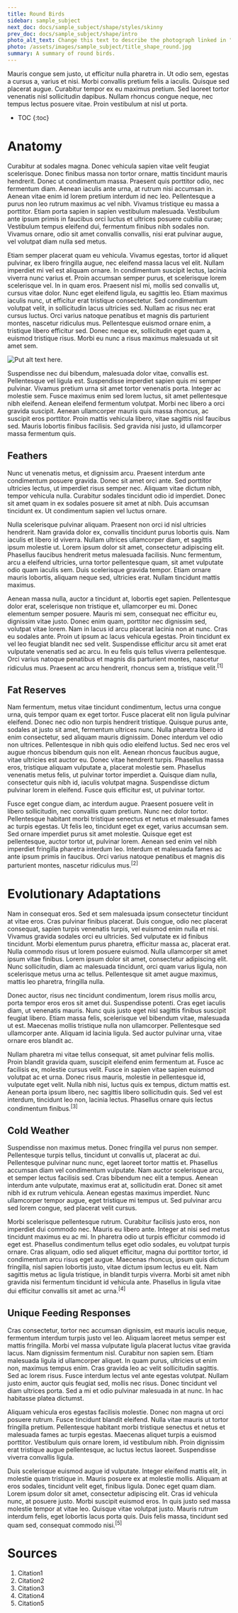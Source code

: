```yaml
---
title: Round Birds
sidebar: sample_subject
next_doc: docs/sample_subject/shape/styles/skinny
prev_doc: docs/sample_subject/shape/intro
photo_alt_text: Change this text to describe the photograph linked in "photo".
photo: /assets/images/sample_subject/title_shape_round.jpg
summary: A summary of round birds.
---
```


Mauris congue sem justo, ut efficitur nulla pharetra in. Ut odio sem, egestas a cursus a, varius et nisi. Morbi convallis pretium felis a iaculis. Quisque sed placerat augue. Curabitur tempor ex eu maximus pretium. Sed laoreet tortor venenatis nisl sollicitudin dapibus. Nullam rhoncus congue neque, nec tempus lectus posuere vitae. Proin vestibulum at nisl ut porta.

* TOC
{:toc}

# Anatomy

 Curabitur at sodales magna. Donec vehicula sapien vitae velit feugiat scelerisque. Donec finibus massa non tortor ornare, mattis tincidunt mauris hendrerit. Donec ut condimentum massa. Praesent quis porttitor odio, nec fermentum diam. Aenean iaculis ante urna, at rutrum nisi accumsan in. Aenean vitae enim id lorem pretium interdum id nec leo. Pellentesque a purus non leo rutrum maximus ac vel nibh. Vivamus tristique eu massa a porttitor. Etiam porta sapien in sapien vestibulum malesuada. Vestibulum ante ipsum primis in faucibus orci luctus et ultrices posuere cubilia curae; Vestibulum tempus eleifend dui, fermentum finibus nibh sodales non. Vivamus ornare, odio sit amet convallis convallis, nisi erat pulvinar augue, vel volutpat diam nulla sed metus.

Etiam semper placerat quam eu vehicula. Vivamus egestas, tortor id aliquet pulvinar, ex libero fringilla augue, nec eleifend massa lacus vel elit. Nullam imperdiet mi vel est aliquam ornare. In condimentum suscipit lectus, lacinia viverra nunc varius et. Proin accumsan semper purus, et scelerisque lorem scelerisque vel. In in quam eros. Praesent nisl mi, mollis sed convallis ut, cursus vitae dolor. Nunc eget eleifend ligula, eu sagittis leo. Etiam maximus iaculis nunc, ut efficitur erat tristique consectetur. Sed condimentum volutpat velit, in sollicitudin lacus ultricies sed. Nullam ac risus nec erat cursus luctus. Orci varius natoque penatibus et magnis dis parturient montes, nascetur ridiculus mus. Pellentesque euismod ornare enim, a tristique libero efficitur sed. Donec neque ex, sollicitudin eget quam a, euismod tristique risus. Morbi eu nunc a risus maximus malesuada ut sit amet sem.

![Put alt text here.](/template-information-site/assets/images/sample_subject/bird_round.jpg)

Suspendisse nec dui bibendum, malesuada dolor vitae, convallis est. Pellentesque vel ligula est. Suspendisse imperdiet sapien quis mi semper pulvinar. Vivamus pretium urna sit amet tortor venenatis porta. Integer ac molestie sem. Fusce maximus enim sed lorem luctus, sit amet pellentesque nibh eleifend. Aenean eleifend fermentum volutpat. Morbi nec libero a orci gravida suscipit. Aenean ullamcorper mauris quis massa rhoncus, ac suscipit eros porttitor. Proin mattis vehicula libero, vitae sagittis nisl faucibus sed. Mauris lobortis finibus facilisis. Sed gravida nisi justo, id ullamcorper massa fermentum quis. 

## Feathers

Nunc ut venenatis metus, et dignissim arcu. Praesent interdum ante condimentum posuere gravida. Donec sit amet orci ante. Sed porttitor ultricies lectus, ut imperdiet risus semper nec. Aliquam vitae dictum nibh, tempor vehicula nulla. Curabitur sodales tincidunt odio id imperdiet. Donec sit amet quam in ex sodales posuere sit amet at nibh. Duis accumsan tincidunt ex. Ut condimentum sapien vel luctus ornare.

Nulla scelerisque pulvinar aliquam. Praesent non orci id nisl ultricies hendrerit. Nam gravida dolor ex, convallis tincidunt purus lobortis quis. Nam iaculis et libero id viverra. Nullam ultrices ullamcorper diam, et sagittis ipsum molestie ut. Lorem ipsum dolor sit amet, consectetur adipiscing elit. Phasellus faucibus hendrerit metus malesuada facilisis. Nunc fermentum, arcu a eleifend ultricies, urna tortor pellentesque quam, sit amet vulputate odio quam iaculis sem. Duis scelerisque gravida tempor. Etiam ornare mauris lobortis, aliquam neque sed, ultricies erat. Nullam tincidunt mattis maximus.

Aenean massa nulla, auctor a tincidunt at, lobortis eget sapien. Pellentesque dolor erat, scelerisque non tristique et, ullamcorper eu mi. Donec elementum semper posuere. Mauris mi sem, consequat nec efficitur eu, dignissim vitae justo. Donec enim quam, porttitor nec dignissim sed, volutpat vitae lorem. Nam in lacus id arcu placerat lacinia non at nunc. Cras eu sodales ante. Proin ut ipsum ac lacus vehicula egestas. Proin tincidunt ex vel leo feugiat blandit nec sed velit. Suspendisse efficitur arcu sit amet erat vulputate venenatis sed ac arcu. In eu felis quis tellus viverra pellentesque. Orci varius natoque penatibus et magnis dis parturient montes, nascetur ridiculus mus. Praesent ac arcu hendrerit, rhoncus sem a, tristique velit.<sup>[1]</sup>

## Fat Reserves

Nam fermentum, metus vitae tincidunt condimentum, lectus urna congue urna, quis tempor quam ex eget tortor. Fusce placerat elit non ligula pulvinar eleifend. Donec nec odio non turpis hendrerit tristique. Quisque purus ante, sodales at justo sit amet, fermentum ultrices nunc. Nulla pharetra libero id enim consectetur, sed aliquam mauris dignissim. Donec interdum vel odio non ultrices. Pellentesque in nibh quis odio eleifend luctus. Sed nec eros vel augue rhoncus bibendum quis non elit. Aenean rhoncus faucibus augue, vitae ultricies est auctor eu. Donec vitae hendrerit turpis. Phasellus massa eros, tristique aliquam vulputate a, placerat molestie sem. Phasellus venenatis metus felis, ut pulvinar tortor imperdiet a. Quisque diam nulla, consectetur quis nibh id, iaculis volutpat magna. Suspendisse dictum pulvinar lorem in eleifend. Fusce quis efficitur est, ut pulvinar tortor.

Fusce eget congue diam, ac interdum augue. Praesent posuere velit in libero sollicitudin, nec convallis quam pretium. Nunc nec dolor tortor. Pellentesque habitant morbi tristique senectus et netus et malesuada fames ac turpis egestas. Ut felis leo, tincidunt eget ex eget, varius accumsan sem. Sed ornare imperdiet purus sit amet molestie. Quisque eget est pellentesque, auctor tortor ut, pulvinar lorem. Aenean sed enim vel nibh imperdiet fringilla pharetra interdum leo. Interdum et malesuada fames ac ante ipsum primis in faucibus. Orci varius natoque penatibus et magnis dis parturient montes, nascetur ridiculus mus.<sup>[2]</sup>

# Evolutionary Adaptations

Nam in consequat eros. Sed et sem malesuada ipsum consectetur tincidunt at vitae eros. Cras pulvinar finibus placerat. Duis congue, odio nec placerat consequat, sapien turpis venenatis turpis, vel euismod enim nulla et nisi. Vivamus gravida sodales orci eu ultricies. Sed vulputate ex id finibus tincidunt. Morbi elementum purus pharetra, efficitur massa ac, placerat erat. Nulla commodo risus ut lorem posuere euismod. Nulla ullamcorper sit amet ipsum vitae finibus. Lorem ipsum dolor sit amet, consectetur adipiscing elit. Nunc sollicitudin, diam ac malesuada tincidunt, orci quam varius ligula, non scelerisque metus urna ac tellus. Pellentesque sit amet augue maximus, mattis leo pharetra, fringilla nulla.

Donec auctor, risus nec tincidunt condimentum, lorem risus mollis arcu, porta tempor eros eros sit amet dui. Suspendisse potenti. Cras eget iaculis diam, ut venenatis mauris. Nunc quis justo eget nisl sagittis finibus suscipit feugiat libero. Etiam massa felis, scelerisque vel bibendum vitae, malesuada ut est. Maecenas mollis tristique nulla non ullamcorper. Pellentesque sed ullamcorper ante. Aliquam id lacinia ligula. Sed auctor pulvinar urna, vitae ornare eros blandit ac.

Nullam pharetra mi vitae tellus consequat, sit amet pulvinar felis mollis. Proin blandit gravida quam, suscipit eleifend enim fermentum at. Fusce ac facilisis ex, molestie cursus velit. Fusce in sapien vitae sapien euismod volutpat ac et urna. Donec risus mauris, molestie in pellentesque id, vulputate eget velit. Nulla nibh nisi, luctus quis ex tempus, dictum mattis est. Aenean porta ipsum libero, nec sagittis libero sollicitudin quis. Sed vel est interdum, tincidunt leo non, lacinia lectus. Phasellus ornare quis lectus condimentum finibus.<sup>[3]</sup>

## Cold Weather

Suspendisse non maximus metus. Donec fringilla vel purus non semper. Pellentesque turpis tellus, tincidunt ut convallis ut, placerat ac dui. Pellentesque pulvinar nunc nunc, eget laoreet tortor mattis et. Phasellus accumsan diam vel condimentum vulputate. Nam auctor scelerisque arcu, et semper lectus facilisis sed. Cras bibendum nec elit a tempus. Aenean interdum ante vulputate, maximus erat at, sollicitudin erat. Donec sit amet nibh id ex rutrum vehicula. Aenean egestas maximus imperdiet. Nunc ullamcorper tempor augue, eget tristique mi tempus ut. Sed pulvinar arcu sed lorem congue, sed placerat velit cursus.

Morbi scelerisque pellentesque rutrum. Curabitur facilisis justo eros, non imperdiet dui commodo nec. Mauris eu libero ante. Integer at nisi sed metus tincidunt maximus eu ac mi. In pharetra odio ut turpis efficitur commodo id eget est. Phasellus condimentum tellus eget odio sodales, eu volutpat turpis ornare. Cras aliquam, odio sed aliquet efficitur, magna dui porttitor tortor, id condimentum arcu risus eget augue. Maecenas rhoncus, ipsum quis dictum fringilla, nisl sapien lobortis justo, vitae dictum ipsum lectus eu elit. Nam sagittis metus ac ligula tristique, in blandit turpis viverra. Morbi sit amet nibh gravida nisi fermentum tincidunt id vehicula ante. Phasellus in ligula vitae dui efficitur convallis sit amet ac urna.<sup>[4]</sup>

## Unique Feeding Responses

Cras consectetur, tortor nec accumsan dignissim, est mauris iaculis neque, fermentum interdum turpis justo vel leo. Aliquam laoreet metus semper est mattis fringilla. Morbi vel massa vulputate ligula placerat luctus vitae gravida lacus. Nam dignissim fermentum nisl. Curabitur non sapien sem. Etiam malesuada ligula id ullamcorper aliquet. In quam purus, ultricies ut enim non, maximus tempus enim. Cras gravida leo ac velit sollicitudin sagittis. Sed ac lorem risus. Fusce interdum lectus vel ante egestas volutpat. Nullam justo enim, auctor quis feugiat sed, mollis nec risus. Donec tincidunt vel diam ultrices porta. Sed a mi et odio pulvinar malesuada in at nunc. In hac habitasse platea dictumst.

Aliquam vehicula eros egestas facilisis molestie. Donec non magna ut orci posuere rutrum. Fusce tincidunt blandit eleifend. Nulla vitae mauris ut tortor fringilla pretium. Pellentesque habitant morbi tristique senectus et netus et malesuada fames ac turpis egestas. Maecenas aliquet turpis a euismod porttitor. Vestibulum quis ornare lorem, id vestibulum nibh. Proin dignissim erat tristique augue pellentesque, ac luctus lectus laoreet. Suspendisse viverra convallis ligula.

Duis scelerisque euismod augue id vulputate. Integer eleifend mattis elit, in molestie quam tristique in. Mauris posuere ex at molestie mollis. Aliquam at eros sodales, tincidunt velit eget, finibus ligula. Donec eget quam diam. Lorem ipsum dolor sit amet, consectetur adipiscing elit. Cras id vehicula nunc, at posuere justo. Morbi suscipit euismod eros. In quis justo sed massa molestie tempor at vitae leo. Quisque vitae volutpat justo. Mauris rutrum interdum felis, eget lobortis lacus porta quis. Duis felis massa, tincidunt sed quam sed, consequat commodo nisi.<sup>[5]</sup>

# Sources

1. Citation1
2. Citation2
3. Citation3
4. Citation4
5. Citation5
